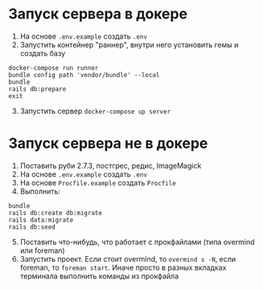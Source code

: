 # Запуск сервера в докере
1. На основе `.env.example` создать `.env`
2. Запустить контейнер "раннер", внутри него установить гемы и создать базу
```
docker-compose run runner
bundle config path 'vendor/bundle' --local
bundle
rails db:prepare
exit
```
3. Запустить сервер `docker-compose up server`

# Запуск сервера не в докере
1. Поставить руби 2.7.3, постгрес, редис, ImageMagick
2. На основе `.env.example` создать `.env`
3. На основе `Procfile.example` создать `Procfile`
4. Выполнить:
```
bundle
rails db:create db:migrate
rails data:migrate
rails db:seed
```
5. Поставить что-нибудь, что работает с прокфайлами (типа overmind или foreman)
6. Запустить проект. 
   Если стоит overmind, то `overmind s -N`, если foreman, то `foreman start`. 
   Иначе просто в разных вкладках терминала выполнить команды из прокфайла 
